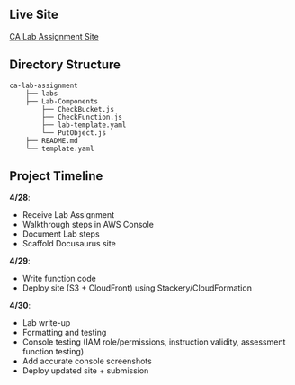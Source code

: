 ## Live Site


<a href="https://dwzcdmo9hk383.cloudfront.net" target="_blank">CA Lab Assignment Site</a>


## Directory Structure

```text
ca-lab-assignment
    ├── labs
    ├── Lab-Components
        ├── CheckBucket.js
        ├── CheckFunction.js
        ├── lab-template.yaml
        └── PutObject.js
    ├── README.md
    └── template.yaml
```

## Project Timeline

**4/28**:
- Receive Lab Assignment
- Walkthrough steps in AWS Console
- Document Lab steps
- Scaffold Docusaurus site

**4/29**:
- Write function code
- Deploy site (S3 + CloudFront) using Stackery/CloudFormation

**4/30**:
- Lab write-up
- Formatting and testing
- Console testing (IAM role/permissions, instruction validity, assessment function testing)
- Add accurate console screenshots
- Deploy updated site + submission
